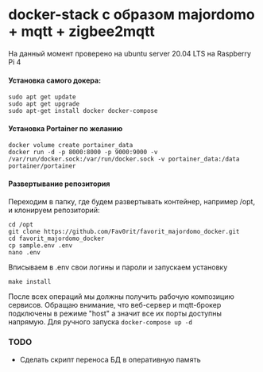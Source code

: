 # docker-stack с образом majordomo + mqtt + zigbee2mqtt
На данный момент проверено на ubuntu server 20.04 LTS на Raspberry Pi 4

#### Установка самого докера:
    sudo apt get update
    sudo apt get upgrade
    sudo apt-get install docker docker-compose

#### Установка Portainer по желанию
    docker volume create portainer_data
    docker run -d -p 8000:8000 -p 9000:9000 -v /var/run/docker.sock:/var/run/docker.sock -v portainer_data:/data portainer/portainer

#### Развертывание репозитория
Переходим в папку, где будем развертывать контейнер, например /opt, и клонируем репозиторий:
``` 
cd /opt
git clone https://github.com/Fav0rit/favorit_majordomo_docker.git
cd favorit_majordomo_docker
cp sample.env .env
nano .env
```
Вписываем в .env свои логины и пароли и запускаем установку
```
make install
```
После всех операций мы должны получить рабочую композицию сервисов.
Обращаю внимание, что веб-сервер и mqtt-брокер подключены в режиме "host" а значит все их порты доступны напрямую.
Для ручного запуска ```docker-compose up -d```

### TODO
- Сделать скрипт переноса БД в оперативную память
